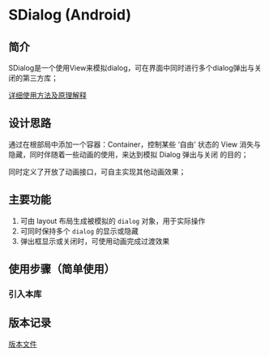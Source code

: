 # SDialog (Android)

## 简介

SDialog是一个使用View来模拟dialog，可在界面中同时进行多个dialog弹出与关闭的第三方库；

[详细使用方法及原理解释](https://blog.csdn.net/lovingning/article/details/89001984)

## 设计思路

通过在根部局中添加一个容器：Container，控制某些 ‘自由’ 状态的 View 消失与隐藏，同时伴随着一些动画的使用，来达到模拟 Dialog 弹出与关闭 的目的；

同时定义了开放了动画接口，可自主实现其他动画效果；

## 主要功能

 1. 可由 layout 布局生成被模拟的 `dialog` 对象，用于实际操作
 2. 可同时保持多个 `dialog` 的显示或隐藏
 3. 弹出框显示或关闭时，可使用动画完成过渡效果
 
## 使用步骤（简单使用）

### 引入本库



## 版本记录

[版本文件](VERSIONS.md)